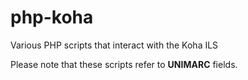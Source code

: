 # php-koha
Various PHP scripts that interact with the Koha ILS

Please note that these scripts refer to **UNIMARC** fields.
